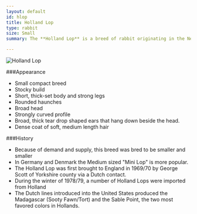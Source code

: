 ```yaml
---
layout: default
id: hlop
title: Holland Lop
type: rabbit
size: Small
summary: The **Holland Lop** is a breed of rabbit originating in the Netherlands. They are popular house pets, and are very popular and competitive for show. They are also known for their sweet temperament and nonaggressive behavior.

--- 
```


<img src="http://upload.wikimedia.org/wikipedia/commons/6/6a/Holland_Lop_with_Broken_Orange_Coloring.jpg" alt="Holland Lop">

###Appearance
- Small compact breed
- Stocky build
- Short, thick-set body and strong legs
- Rounded haunches
- Broad head
- Strongly curved profile 
- Broad, thick tear drop shaped ears that hang down beside the head.
- Dense coat of soft, medium length hair

###History

- Because of demand and supply, this breed was bred to be smaller and smaller
- In Germany and Denmark the Medium sized "Mini Lop" is more popular. 
- The Holland Lop was first brought to England in 1969/70 by George Scott of Yorkshire county via a Dutch contact.
- During the winter of 1978/79, a number of Holland Lops were imported from Holland
- The Dutch lines introduced into the United States produced the Madagascar (Sooty Fawn/Tort) and the Sable Point, the two most favored colors in Hollands.